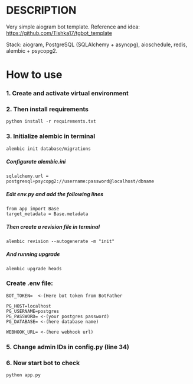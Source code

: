# DESCRIPTION

Very simple aiogram bot template. Reference and idea: https://github.com/Tishka17/tgbot_template

Stack: aiogram, PostgreSQL (SQLAlchemy + asyncpg), aioschedule, redis, alembic + psycopg2.

# How to use

### 1. Create and activate virtual environment
### 2. Then install requirements

```
python install -r requirements.txt
```

### 3. Initialize alembic in terminal
```
alembic init database/migrations
```
##### Configurate alembic.ini
```
sqlalchemy.url = postgresql+psycopg2://username:password@localhost/dbname
```

##### Edit env.py and add the following lines
```
from app import Base
target_metadata = Base.metadata
```

##### Then create a revision file in terminal
```
alembic revision --autogenerate -m "init"
```
##### And running upgrade
```
alembic upgrade heads
```

### Create .env file:

```
BOT_TOKEN=  <-(Here bot token from BotFather

PG_HOST=localhost
PG_USERNAME=postgres
PG_PASSWORD= <-(your postgres password)
PG_DATABASE= <-(here database name)

WEBHOOK_URL= <-(here webhook url)
```

### 5. Change admin IDs in config.py (line 34)

### 6. Now start bot to check
```
python app.py
```


